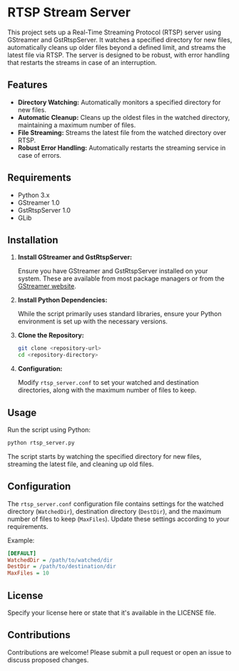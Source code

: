 # RTSP Stream Server

This project sets up a Real-Time Streaming Protocol (RTSP) server using GStreamer and GstRtspServer. It watches a specified directory for new files, automatically cleans up older files beyond a defined limit, and streams the latest file via RTSP. The server is designed to be robust, with error handling that restarts the streams in case of an interruption.

## Features

- **Directory Watching:** Automatically monitors a specified directory for new files.
- **Automatic Cleanup:** Cleans up the oldest files in the watched directory, maintaining a maximum number of files.
- **File Streaming:** Streams the latest file from the watched directory over RTSP.
- **Robust Error Handling:** Automatically restarts the streaming service in case of errors.

## Requirements

- Python 3.x
- GStreamer 1.0
- GstRtspServer 1.0
- GLib

## Installation

1. **Install GStreamer and GstRtspServer:**

   Ensure you have GStreamer and GstRtspServer installed on your system. These are available from most package managers or from the [GStreamer website](https://gstreamer.freedesktop.org/).

2. **Install Python Dependencies:**

   While the script primarily uses standard libraries, ensure your Python environment is set up with the necessary versions.

3. **Clone the Repository:**

   ```bash
   git clone <repository-url>
   cd <repository-directory>
   ```

4. **Configuration:**

   Modify `rtsp_server.conf` to set your watched and destination directories, along with the maximum number of files to keep.

## Usage

Run the script using Python:

```bash
python rtsp_server.py
```

The script starts by watching the specified directory for new files, streaming the latest file, and cleaning up old files.

## Configuration

The `rtsp_server.conf` configuration file contains settings for the watched directory (`WatchedDir`), destination directory (`DestDir`), and the maximum number of files to keep (`MaxFiles`). Update these settings according to your requirements.

Example:

```ini
[DEFAULT]
WatchedDir = /path/to/watched/dir
DestDir = /path/to/destination/dir
MaxFiles = 10
```

## License

Specify your license here or state that it's available in the LICENSE file.

## Contributions

Contributions are welcome! Please submit a pull request or open an issue to discuss proposed changes.
